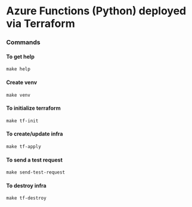 # Azure Functions (Python) deployed via Terraform

### Commands

#### To get help

```commandline
make help
```

#### Create venv

```commandline
make venv
```

#### To initialize terraform

```shell
make tf-init
```

#### To create/update infra

```shell
make tf-apply
```

#### To send a test request

```commandline
make send-test-request
```

#### To destroy infra

```shell
make tf-destroy
``` 
